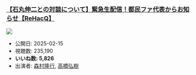 ### [【石丸伸二との対談について】緊急生配信！都民ファ代表からお知らせ【ReHacQ】](https://www.youtube.com/watch?v=3B_bfmKdDd0)
[![](https://img.youtube.com/vi/3B_bfmKdDd0/hqdefault.jpg)](https://www.youtube.com/watch?v=3B_bfmKdDd0)
-   公開日: 2025-02-15
-   視聴数: 235,190
-   **いいね数: 5,826**
-   出演者: [森村隆行](/rehacq_fan/people/森村隆行 "wikilink"), [高橋弘樹](/rehacq_fan/people/高橋弘樹 "wikilink")
